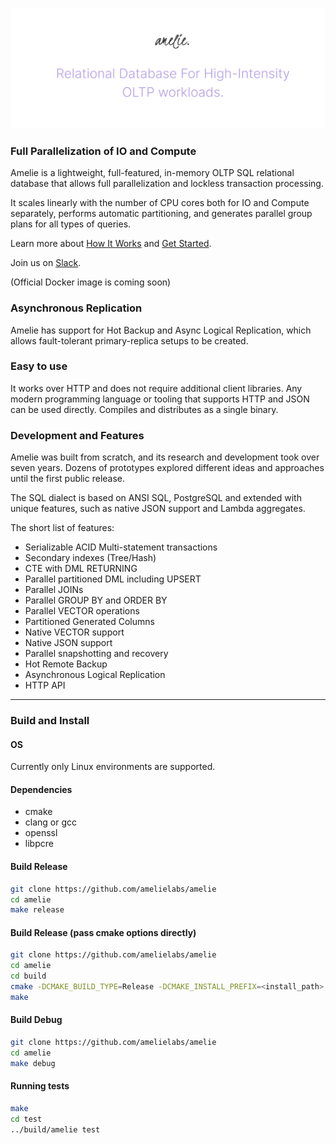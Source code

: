 
![image description](.github/logo.png)

### Full Parallelization of IO and Compute

Amelie is a lightweight, full-featured, in-memory OLTP SQL relational database that
allows full parallelization and lockless transaction processing.

It scales linearly with the number of CPU cores both for IO and Compute separately,
performs automatic partitioning, and generates parallel group plans for
all types of queries.

Learn more about [How It Works](https://amelielabs.io/overview.html) and [Get Started](https://amelielabs.io/docs/).

Join us on [Slack](https://amelielabs.io/slack.html).

(Official Docker image is coming soon)

### Asynchronous Replication

Amelie has support for Hot Backup and Async Logical Replication, which allows
fault-tolerant primary-replica setups to be created.

### Easy to use

It works over HTTP and does not require additional client libraries. Any modern programming language or
tooling that supports HTTP and JSON can be used directly.
Compiles and distributes as a single binary.

### Development and Features

Amelie was built from scratch, and its research and development took over seven years. Dozens of prototypes explored different
ideas and approaches until the first public release.

The SQL dialect is based on ANSI SQL, PostgreSQL and extended with unique features, such as native JSON support and Lambda aggregates.

The short list of features:

* Serializable ACID Multi-statement transactions 
* Secondary indexes (Tree/Hash)
* CTE with DML RETURNING
* Parallel partitioned DML including UPSERT
* Parallel JOINs
* Parallel GROUP BY and ORDER BY
* Parallel VECTOR operations
* Partitioned Generated Columns
* Native VECTOR support
* Native JSON support
* Parallel snapshotting and recovery
* Hot Remote Backup
* Asynchronous Logical Replication
* HTTP API

---

### Build and Install

#### OS

Currently only Linux environments are supported.

#### Dependencies

- cmake
- clang or gcc
- openssl
- libpcre

#### Build Release

```sh
git clone https://github.com/amelielabs/amelie
cd amelie
make release
```

#### Build Release (pass cmake options directly)

```sh
git clone https://github.com/amelielabs/amelie
cd amelie
cd build
cmake -DCMAKE_BUILD_TYPE=Release -DCMAKE_INSTALL_PREFIX=<install_path> .
make
```

#### Build Debug

```sh
git clone https://github.com/amelielabs/amelie
cd amelie
make debug
```

#### Running tests

```sh
make
cd test
../build/amelie test
```
